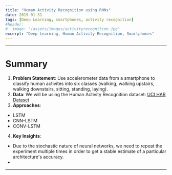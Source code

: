 ```yaml
---
title: "Human Activity Recognition using RNNs"
date: 2019-01-31
tags: [Deep Learning, smartphones, activity recognition]
#header:
#  image: "/assets/images/activityrecognition.jpg"
excerpt: "Deep Learning, Human Activity Recognition, Smartphones"
---
```


***

# Summary 

1. **Problem Statement**: Use accelerometer data from a smartphone to classify human activites into six classes (walking, walking upstairs, walking downstairs, sitting, standing, laying).
2. **Data**: We will be using the Human Activity Recognition dataset: [UCI HAR Dataset](https://archive.ics.uci.edu/ml/machine-learning-databases/00240/UCI%20HAR%20Dataset.zip)
3. **Approaches**: 
* LSTM
* CNN-LSTM
* CONV-LSTM

4. **Key Insights**:
* Due to the stochastic nature of neural networks, we need to repeat the experiment multiple times in order to get a stable estimate of a particular architecture's accuracy.
* 

***

